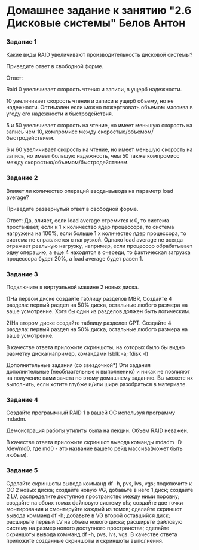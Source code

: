 # Домашнее задание к занятию "2.6 Дисковые системы" Белов Антон

### Задание 1
Какие виды RAID увеличивают производительность дисковой системы?

Приведите ответ в свободной форме.

Ответ: 

Raid 0 увеличивает скорость чтения и записи, в ущерб надежности.

10 увеличивает скорость чтения и записи в ущерб объему, но не надежности. Оптимален если можно пожертвовать объемом массива в угоду его надежности и быстродействия.

5 и 50 увеличивает скорость на чтение, но имеет меньшую скорость на запись чем 10, компромисс между скоростью/объемом/быстродействием.

6 и 60 увеличивает скорость на чтение, но имеет меньшую скорость на запись, но имеет большую надежность, чем 50 также компромисс между скоростью/объемом/быстродействием.

### Задание 2
Влияет ли количество операций ввода-вывода на параметр load average?

Приведите развернутый ответ в свободной форме.

Ответ: Да, влияет, если load average стремится к 0, то система простаивает, если к 1 х количество ядер процессора, то система нагружена на 100%, если больше 1 х количество ядер процессора, 
то система не справляется с нагрузкой. Однако load average не всегда отражает реальную нагрузку, например, если процессор обрабатывает одну операцию, а еще 4 находятся в очереди, то фактическая загрузка процессора будет
20%, а load average будет равен 1.

### Задание 3
Подключите к виртуальной машине 2 новых диска.

1)На первом диске создайте таблицу разделов MBR, Создайте 4 раздела: первый раздел на 50% диска, остальные любого размера на ваше усмотрение. Хотя бы один из разделов должен быть логическим.

2)На втором диске создайте таблицу разделов GPT. Создайте 4 раздела: первый раздел на 50% диска, остальные любого размера на ваше усмотрение.

В качестве ответа приложите скриншоты, на которых было бы видно разметку диска(например, командами lsblk -a; fdisk -l)

Дополнительные задания (со звездочкой*)
Эти задания дополнительные (необязательные к выполнению) и никак не повлияют на получение вами зачета по этому домашнему заданию. Вы можете их выполнить, если хотите глубже и/или шире разобраться в материале.

### Задание 4
Создайте программный RAID 1 в вашей ОС используя программу mdadm.

Демонстрация работы утилиты была на лекции. Объем RAID неважен.

В качестве ответа приложите скриншот вывода команды mdadm -D /dev/md0, где md0 - это название вашего рейд массива(может быть любым).

### Задание 5
Сделайте скриншоты вывода комманд df -h, pvs, lvs, vgs;
подключите к ОС 2 новых диска;
создайте новую VG, добавьте в него 1 диск;
создайте 2 LV, распределите доступное пространство между ними поровну;
создайте на обоих томах файловую систему xfs;
создайте две точки монтирования и смонтируйте каждый из томов;
сделайте скриншот вывода комманд df -h;
добавьте в VG второй оставшийся диск;
расширьте первый LV на объем нового диска;
расширьте файловую систему на размер нового доступного пространства;
сделайте скриншоты вывода комманд df -h, pvs, lvs, vgs.
В качестве ответа приложите созданные скриншоты и скриншоты выполнения.
